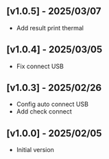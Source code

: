 ## [v1.0.5] - 2025/03/07
* Add result print thermal
## [v1.0.4] - 2025/03/05
* Fix connect USB
## [v1.0.3] - 2025/02/26
* Config auto connect USB
* Add check connect

## [v1.0.0] - 2025/02/05

* Initial version
